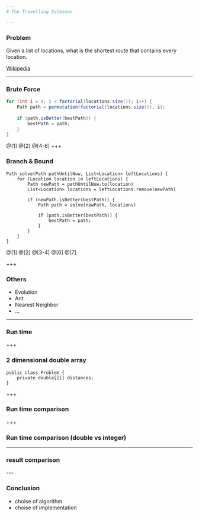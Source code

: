 ```yaml
---
# The Travelling Salesman

---
```


### Problem

Given a list of locations, what is the shortest route that contains every location.

[Wikipedia](https://en.wikipedia.org/wiki/Travelling_salesman_problem)

---

### Brute Force

```java
for (int i = 0; i < factorial(locations.size()); i++) { 
	Path path = permutation(factorial(locations.size()), i);
	
	if (path.isBetter(bestPath)) {
    	bestPath = path;
    }
}
```
@[1]
@[2]
@[4-6]
+++

### Branch & Bound

```
Path solve(Path pathUntilNow, List<Location> leftLocations) {
	for (Location location in leftLocations) {
	    Path newPath = pathUntilNow.to(location)
	    List<Location> locations = leftLocations.remove(newPath)
	
	    if (newPath.isBetter(bestPath)) {
	        Path path = solve(newPath, locations)
	
	        if (path.isBetter(bestPath)) {
	            bestPath = path;
	        }
	    }
	}
}
```
@[1]
@[2]
@[3-4]
@[6]
@[7]

+++

### Others

* Evolution
* Ant
* Nearest Neighbor
* ...

---
### Run time

<canvas data-chart="bar">
<!-- 
{
 "data": {
  "labels": ["NearestNeighborSolver","BranchBoundSolver","ParallelBranchBoundSolver","EvolutionSolver"],
  "datasets": [
   {
    "data":[1,435968,43902,22355],
    "label":"","backgroundColor":"rgba(20,220,220,.8)"
   }
  ]
 }, 
 "options": { "responsive": "true" }
}
-->
</canvas>

+++

### 2 dimensional double array

```
public class Problem { 
	private double[][] distances;
}
```
+++

### Run time comparison

<canvas data-chart="bar">
<!-- 
{
 "data": {
  "labels": ["NearestNeighborSolver","BranchBoundSolver","ParallelBranchBoundSolver","EvolutionSolver"],
  "datasets": [
   {
    "data":[1,435968,43902,22355],
    "label":"double[][]","backgroundColor":"rgba(20,220,220,.8)"
   },
   {
    "data":[1,419558,39975,22188],
    "label":"double[]","backgroundColor":"rgba(20,20,220,.8)"
   }
  ]
 }, 
 "options": { "responsive": "true" }
}
-->
</canvas>

+++

### Run time comparison (double vs integer)

<canvas data-chart="bar">
<!-- 
{
 "data": {
  "labels": ["NearestNeighborSolver","BranchBoundSolver","ParallelBranchBoundSolver","EvolutionSolver"],
  "datasets": [
   {
    "data":[1,435968,43902,22355],
    "label":"double[][]","backgroundColor":"rgba(20,220,220,.8)"
   },
   {
    "data":[1,419558,39975,22188],
    "label":"double[]","backgroundColor":"rgba(20,20,220,.8)"
   },
   {
    "data":[1,401608,42075,22019],
    "label":"int[][]","backgroundColor":"rgba(220,20,220,.8)"
   },
   {
    "data":[1,393023,42513,22330],
    "label":"int[]","backgroundColor":"rgba(20,220,20,.8)"
   }
  ]
 }, 
 "options": { "responsive": "true" }
}
-->
</canvas>

---
### result comparison

<canvas data-chart="bar">
<!-- 
{
 "data": {
  "labels": ["NearestNeighborSolver","BranchBoundSolver","ParallelBranchBoundSolver","EvolutionSolver"],
  "datasets": [
   {
    "data":[2279670,1532916,1532916,1532916],
    "label":"length","backgroundColor":"rgba(20,220,220,.8)"
   }
  ]
 }, 
 "options": { "responsive": "true" }
}
-->
</canvas>
---

### Conclusion

* choise of algorithm
* choise of implementation 